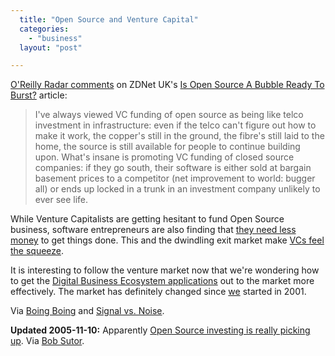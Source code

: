 ```yaml
---
  title: "Open Source and Venture Capital"
  categories: 
    - "business"
  layout: "post"

---
```

[O'Reilly Radar comments][2] on ZDNet UK's [Is Open Source A Bubble Ready To Burst?][1] article:

> I've always viewed VC funding of open source as being like telco investment in infrastructure: even if the telco can't figure out how to make it work, the copper's still in the ground, the fibre's still laid to the home, the source is still available for people to continue building upon. What's insane is promoting VC funding of closed source companies: if they go south, their software is either sold at bargain basement prices to a competitor (net improvement to world: bugger all) or ends up locked in a trunk in an investment company unlikely to ever see life.

While Venture Capitalists are getting hesitant to fund Open Source business, software entrepreneurs are also finding that [they need less money][5] to get things done. This and the dwindling exit market make [VCs feel the squeeze][6].

It is interesting to follow the venture market now that we're wondering how to get the [Digital Business Ecosystem applications][7] out to the market more effectively. The market has definitely changed since [we][8] started in 2001.

Via [Boing Boing][3] and [Signal vs. Noise][4].

__Updated 2005-11-10:__ Apparently [Open Source investing is really picking up][9]. Via [Bob Sutor][10].

[1]: http://insight.zdnet.co.uk/software/0,39020463,39235813,00.htm
[2]: http://radar.oreilly.com/archives/2005/11/links_nov_8_2005.html
[3]: http://boingboing.net/
[4]: http://37signals.com/svn/
[5]: http://www.37signals.com/svn/archives2/less_as_a_competitive_advantage_my_10_minutes_at_web_20.php
[6]: http://www.paulgraham.com/vcsqueeze.html
[7]: http://bergie.iki.fi/midcom-permalink-0940706284d472e1bfe719dab4222c45
[8]: http://www.nemein.com/en/
[9]: http://news.com.com/2061-10795_3-5937993.html
[10]: http://www-128.ibm.com/developerworks/blogs/dw_blog.jspa?blog=384